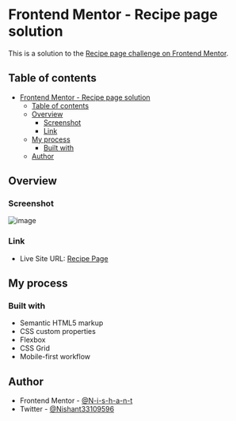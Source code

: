 # Frontend Mentor - Recipe page solution

This is a solution to the [Recipe page challenge on Frontend Mentor](https://www.frontendmentor.io/challenges/recipe-page-KiTsR8QQKm). 

## Table of contents

- [Frontend Mentor - Recipe page solution](#frontend-mentor---recipe-page-solution)
  - [Table of contents](#table-of-contents)
  - [Overview](#overview)
    - [Screenshot](#screenshot)
    - [Link](#link)
  - [My process](#my-process)
    - [Built with](#built-with)
  - [Author](#author)

## Overview

### Screenshot

![image](https://github.com/N-i-s-h-a-n-t/css-challenge/assets/88312394/38b0b06c-c1f1-4c6d-9253-901955119b25)

### Link

- Live Site URL: [Recipe Page](https://your-live-site-url.com)

## My process

### Built with

- Semantic HTML5 markup
- CSS custom properties
- Flexbox
- CSS Grid
- Mobile-first workflow
## Author

- Frontend Mentor - [@N-i-s-h-a-n-t](https://www.frontendmentor.io/profile/N-i-s-h-a-n-t)
- Twitter - [@Nishant33109596](https://www.twitter.com/@Nishant33109596)

